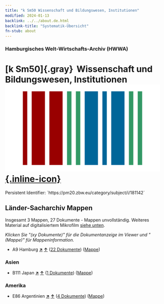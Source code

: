 ```yaml
---
title: "k Sm50 Wissenschaft und Bildungswesen, Institutionen"
modified: 2024-01-13
backlink: ../../about.de.html
backlink-title: "Systematik-Übersicht"
fn-stub: about
---
```


### Hamburgisches Welt-Wirtschafts-Archiv (HWWA)

# [k Sm50]{.gray}&#8201; Wissenschaft und Bildungswesen, Institutionen &#160; [![Wikidata](/images/Wikidata-logo.svg "Wikidata"){.inline-icon}](http://www.wikidata.org/entity/Q104700160)

<div class="hint">Persistent Identifier: `https://pm20.zbw.eu/category/subject/i/181142`</div>







## Länder-Sacharchiv Mappen






Insgesamt 3 Mappen, 27 Dokumente - Mappen unvollständig. Weiteres Material auf digitalisiertem Mikrofilm [siehe unten](#filmsections).

_Klicken Sie "(xy Dokumente)" für die Dokumentanzeige im Viewer und "(Mappe)" für Mappeninformation._



- A9 Hamburg [**&nearr;**](../../../geo/i/140905/about.de.html "Hamburg (alle Mappen)") [**&uarr;**](../../../geo/about.de.html#A9 "Ländersystematik") (<a href="https://pm20.zbw.eu/iiifview/folder/sh/140905,181142" title="über: Hamburg : Wissenschaft und Bildungswesen, Institutionen" target="_blank">22 Dokumente</a>) ([Mappe](../../../../folder/sh/1409xx/140905/1811xx/181142/about.de.html))

### Asien

- B111 Japan [**&nearr;**](../../../geo/i/141272/about.de.html "Japan (alle Mappen)") [**&uarr;**](../../../geo/about.de.html#B111 "Ländersystematik") (<a href="https://pm20.zbw.eu/iiifview/folder/sh/141272,181142" title="über: Japan : Wissenschaft und Bildungswesen, Institutionen" target="_blank">1 Dokumente</a>) ([Mappe](../../../../folder/sh/1412xx/141272/1811xx/181142/about.de.html))

### Amerika

- E86 Argentinien [**&nearr;**](../../../geo/i/141692/about.de.html "Argentinien (alle Mappen)") [**&uarr;**](../../../geo/about.de.html#E86 "Ländersystematik") (<a href="https://pm20.zbw.eu/iiifview/folder/sh/141692,181142" title="über: Argentinien : Wissenschaft und Bildungswesen, Institutionen" target="_blank">4 Dokumente</a>) ([Mappe](../../../../folder/sh/1416xx/141692/1811xx/181142/about.de.html))



<a id="filmsections" />













